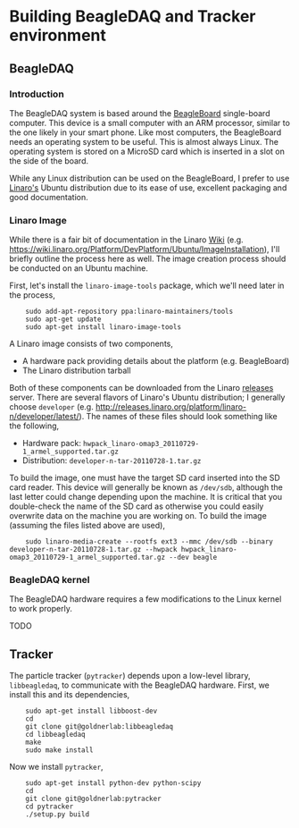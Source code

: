# Building BeagleDAQ and Tracker environment

## BeagleDAQ
### Introduction

The BeagleDAQ system is based around the
[BeagleBoard](http://www.beagleboard.org/) single-board computer. This device
is a small computer with an ARM processor, similar to the one likely in your
smart phone. Like most computers, the BeagleBoard needs an operating system to
be useful. This is almost always Linux. The operating system is stored on a
MicroSD card which is inserted in a slot on the side of the board.

While any Linux distribution can be used on the BeagleBoard, I prefer to use
[Linaro's](http://www.linaro.org/) Ubuntu distribution due to its ease of use,
excellent packaging and good documentation.

### Linaro Image
While there is a fair bit of documentation in the Linaro
[Wiki](http://wiki.linaro.org/) (e.g.
<https://wiki.linaro.org/Platform/DevPlatform/Ubuntu/ImageInstallation>), I'll
briefly outline the process here as well. The image creation process should be
conducted on an Ubuntu machine.

First, let's install the `linaro-image-tools` package, which we'll need later
in the process,

        sudo add-apt-repository ppa:linaro-maintainers/tools
        sudo apt-get update
        sudo apt-get install linaro-image-tools

A Linaro image consists of two components,

 * A hardware pack providing details about the platform (e.g. BeagleBoard)
 * The Linaro distribution tarball

Both of these components can be downloaded from the Linaro
[releases](http://releases.linaro.org/platform/) server. There are several
flavors of Linaro's Ubuntu distribution; I generally choose `developer` (e.g.
<http://releases.linaro.org/platform/linaro-n/developer/latest/>). The names of these files should look something like the following,

 * Hardware pack: `hwpack_linaro-omap3_20110729-1_armel_supported.tar.gz`
 * Distribution: `developer-n-tar-20110728-1.tar.gz`

To build the image, one must have the target SD card inserted into the SD card
reader. This device will generally be known as `/dev/sdb`, although the last
letter could change depending upon the machine. It is critical that you
double-check the name of the SD card as otherwise you could easily overwrite
data on the machine you are working on. To build the image (assuming the files listed above are used),

        sudo linaro-media-create --rootfs ext3 --mmc /dev/sdb --binary developer-n-tar-20110728-1.tar.gz --hwpack hwpack_linaro-omap3_20110729-1_armel_supported.tar.gz --dev beagle

### BeagleDAQ kernel
The BeagleDAQ hardware requires a few modifications to the Linux kernel to work properly.

TODO


## Tracker
The particle tracker (`pytracker`) depends upon a low-level library, `libbeagledaq`, to communicate with the BeagleDAQ hardware. First, we install this and its dependencies,

        sudo apt-get install libboost-dev
        cd
        git clone git@goldnerlab:libbeagledaq
        cd libbeagledaq
        make
        sudo make install

Now we install `pytracker`,

        sudo apt-get install python-dev python-scipy
        cd
        git clone git@goldnerlab:pytracker
        cd pytracker
        ./setup.py build

